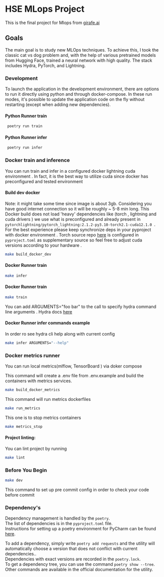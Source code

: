 # HSE MLops Project
This is the final project for Mlops from [girafe.ai](https://github.com/girafe-ai)

## Goals
The main goal is to study new MLOps techniques.
To achieve this, I took the classic cat vs dog problem and,
with the help of various pretrained models from Hugging Face,
trained a neural network with high quality.
The stack includes Hydra, PyTorch, and Lightning.

### Development

To launch the application in the development environment,
there are options to run it directly using python and through
docker-compose.
In these run modes, it's possible to update the application code on the fly without restarting
(except when adding new dependencies).


#### Python Runner train

```bash
 poetry run train
```
#### Python Runner infer
```bash
 poetry run infer
```

### Docker train and inference
You can run train and infer in a configured docker lightning cuda environment .
In fact, it is the best way to utilize cuda since docker has preconfigured and tested environment

#### Build dev docker
Note: it might take some time since image is about 3gb. Considering you have
good internet connection so it will be roughly ~ 5-8 min long. This Docker build does
not load 'heavy' dependencies like (torch , lightning and cuda drivers ) we use
what is preconfigured and already present in
`pytorchlightning/pytorch_lightning:2.1.2-py3.10-torch2.1-cuda12.1.0 `.
For the best experience please keep synchronize deps in your pyproject with docker environment .
Torch source repo [here](https://download.pytorch.org/whl/cu121)
is configured in `pyproject.toml` as supplementary source so feel free to adjust cuda
versions according to your hardware .

 ```bash
make build_docker_dev
```
#### Docker Runner train

 ```bash
make infer
```

#### Docker Runner train

 ```bash
make train
```
You can add ARGUMENTS="foo bar" to the call to specify hydra command line arguments .
Hydra docs [here](https://hydra.cc/docs/advanced/hydra-command-line-flags/)

#### Docker Runner infer commands example
In order ro see hydra cli help along with current config

 ```bash
make infer ARGUMENTS="--help"

```

### Docker metrics runner
You can run local metrics(mlflow, TensorBoard ) via doker compose

This command will create a .env file from .env.example and build the containers with metrics services.

```bash
make build_docker_metrics
```

This command will run metrics dockerfiles

```bash
make run_metrics
```

This one is to stop metrics containers

```bash
make metrics_stop
```


#### Project linting:
You can lint project by running

```bash
make lint
```

### Before You Begin


```bash
make dev
```

This command to set up pre commit config in order to check your code before commit

### Dependency's

Dependency management is handled by the  `poetry`. \
The list of dependencies is in the `pyproject.toml` file. \
Instructions for setting up a poetry environment for
PyCharm can be found [here](https://www.jetbrains.com/help/pycharm/poetry.html).

To add a dependency, simply write `poetry add requests` and the utility
will automatically choose a version that does not conflict with current dependencies.. \
Dependencies with exact versions are recorded in the `poetry.lock`. \
To get a dependency tree, you can use the command  `poetry show --tree`.
Other commands are available in the official documentation for the utility.
